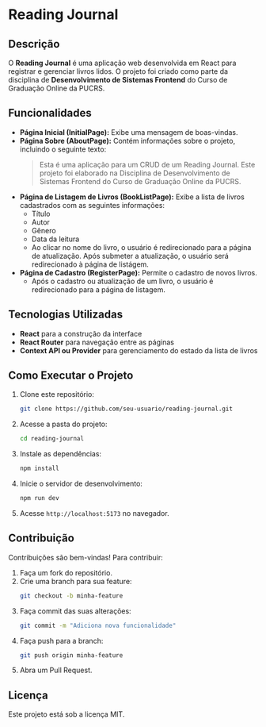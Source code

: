 # Reading Journal

## Descrição
O **Reading Journal** é uma aplicação web desenvolvida em React para registrar e gerenciar livros lidos. O projeto foi criado como parte da disciplina de **Desenvolvimento de Sistemas Frontend** do Curso de Graduação Online da PUCRS.

## Funcionalidades
- **Página Inicial (InitialPage):** Exibe uma mensagem de boas-vindas.
- **Página Sobre (AboutPage):** Contém informações sobre o projeto, incluindo o seguinte texto:
  > Esta é uma aplicação para um CRUD de um Reading Journal. Este projeto foi elaborado na Disciplina de Desenvolvimento de Sistemas Frontend do Curso de Graduação Online da PUCRS.
- **Página de Listagem de Livros (BookListPage):** Exibe a lista de livros cadastrados com as seguintes informações:
  - Título
  - Autor
  - Gênero
  - Data da leitura
  - Ao clicar no nome do livro, o usuário é redirecionado para a página de atualização. Após submeter a atualização, o usuário será redirecionado à página de listágem.
- **Página de Cadastro (RegisterPage):** Permite o cadastro de novos livros.
  - Após o cadastro ou atualização de um livro, o usuário é redirecionado para a página de listagem.

## Tecnologias Utilizadas
- **React** para a construção da interface
- **React Router** para navegação entre as páginas
- **Context API ou Provider** para gerenciamento do estado da lista de livros

## Como Executar o Projeto
1. Clone este repositório:
   ```sh
   git clone https://github.com/seu-usuario/reading-journal.git
   ```
2. Acesse a pasta do projeto:
   ```sh
   cd reading-journal
   ```
3. Instale as dependências:
   ```sh
   npm install
   ```
4. Inicie o servidor de desenvolvimento:
   ```sh
   npm run dev
   ```
5. Acesse `http://localhost:5173` no navegador.

## Contribuição
Contribuições são bem-vindas! Para contribuir:
1. Faça um fork do repositório.
2. Crie uma branch para sua feature:
   ```sh
   git checkout -b minha-feature
   ```
3. Faça commit das suas alterações:
   ```sh
   git commit -m "Adiciona nova funcionalidade"
   ```
4. Faça push para a branch:
   ```sh
   git push origin minha-feature
   ```
5. Abra um Pull Request.

## Licença
Este projeto está sob a licença MIT. 

